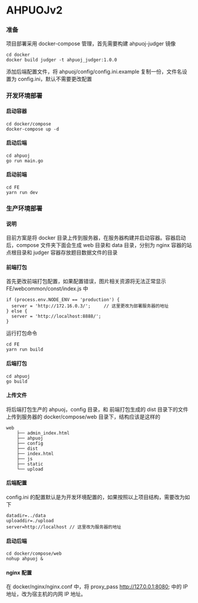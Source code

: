# AHPUOJv2

### 准备

项目部署采用 docker-compose 管理，首先需要构建 ahpuoj-judger 镜像

```
cd docker
docker build judger -t ahpuoj_judger:1.0.0
```

添加后端配置文件，将 ahpuoj/config/config.ini.example 复制一份，文件名设置为 config.ini，默认不需要更改配置

### 开发环境部署

#### 启动容器

```
cd docker/compose
docker-compose up -d
```

#### 启动后端

```
cd ahpuoj
go run main.go
```

#### 启动前端

```
cd FE
yarn run dev
```

### 生产环境部署

#### 说明

目前方案是将 docker 目录上传到服务器，在服务器构建并启动容器。容器启动后，compose 文件夹下面会生成 web 目录和 data 目录，分别为 nginx 容器的站点根目录和 judger 容器存放题目数据文件的目录

#### 前端打包

首先更改前端打包配置，如果配置错误，图片相关资源将无法正常显示
FE/webcommon/const/index.js 中

```
if (process.env.NODE_ENV == 'production') {
  server = 'http://172.16.0.3/';     // 这里更改为部署服务器的地址
} else {
  server = 'http://localhost:8888/';
}
```

运行打包命令

```
cd FE
yarn run build
```

#### 后端打包

```
cd ahpuoj
go build
```

#### 上传文件

将后端打包生产的 ahpuoj，config 目录，和 前端打包生成的 dist 目录下的文件上传到服务器的 docker/compose/web 目录下，结构应该是这样的

```
web
    ├── admin_index.html
    ├── ahpuoj
    ├── config
    ├── dist
    ├── index.html
    ├── js
    ├── static
    └── upload
```

#### 后端配置

config.ini 的配置默认是为开发环境配置的，如果按照以上项目结构，需要改为如下

```
datadir=../data
uploaddir=./upload
server=http://localhost // 这里改为服务器的地址
```

#### 启动后端

```
cd docker/compose/web
nohup ahpuoj &
```

#### nginx 配置

在 docker/nginx/nginx.conf 中，将 proxy_pass http://127.0.0.1:8080; 中的 IP 地址，改为宿主机的内网 IP 地址。
